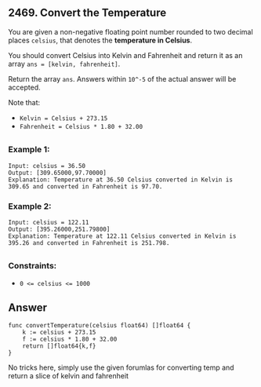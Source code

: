 ## 2469. Convert the Temperature

You are given a non-negative floating point number rounded to two decimal places `celsius`, that denotes the **temperature in Celsius**.

You should convert Celsius into Kelvin and Fahrenheit and return it as an array `ans = [kelvin, fahrenheit]`.

Return the array `ans`. Answers within `10^-5` of the actual answer will be accepted.

Note that:

- `Kelvin = Celsius + 273.15`
- `Fahrenheit = Celsius * 1.80 + 32.00`
##

### Example 1:
```
Input: celsius = 36.50
Output: [309.65000,97.70000]
Explanation: Temperature at 36.50 Celsius converted in Kelvin is 309.65 and converted in Fahrenheit is 97.70.
```
### Example 2:
```
Input: celsius = 122.11
Output: [395.26000,251.79800]
Explanation: Temperature at 122.11 Celsius converted in Kelvin is 395.26 and converted in Fahrenheit is 251.798.
```

##
### Constraints:

- `0 <= celsius <= 1000`


## Answer
```
func convertTemperature(celsius float64) []float64 {
    k := celsius + 273.15
    f := celsius * 1.80 + 32.00
    return []float64{k,f}
}
```

No tricks here, simply use the given forumlas for converting temp and return a slice of kelvin and fahrenheit